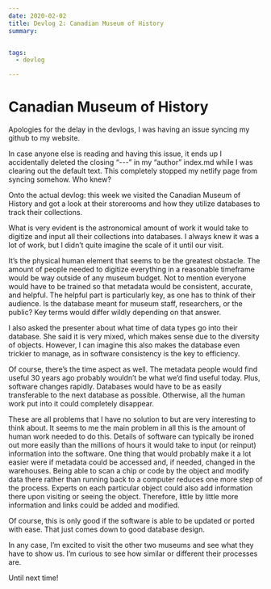 ```yaml
---
date: 2020-02-02
title: Devlog 2: Canadian Museum of History
summary: 


tags:
  - devlog

---
```


# Canadian Museum of History

Apologies for the delay in the devlogs, I was having an issue syncing my github to my website.

In case anyone else is reading and having this issue, it ends up I accidentally deleted the closing “---” in my “author” index.md while 
I was clearing out the default text. This completely stopped my netlify page from syncing somehow. Who knew?

Onto the actual devlog: this week we visited the Canadian Museum of History and got a look at their storerooms and how they utilize 
databases to track their collections. 

What is very evident is the astronomical amount of work it would take to digitize and input all their collections into databases. I 
always knew it was a lot of work, but I didn’t quite imagine the scale of it until our visit.

It’s the physical human element that seems to be the greatest obstacle. The amount of people needed to digitize everything in a 
reasonable timeframe would be way outside of any museum budget. Not to mention everyone would have to be trained so that metadata
would be consistent, accurate, and helpful. The helpful part is particularly key, as one has to think of their audience. Is the 
database meant for museum staff, researchers, or the public? Key terms would differ wildly depending on that answer. 

I also asked the presenter about what time of data types go into their database. She said it is very mixed, which makes sense due
to the diversity of objects. However, I can imagine this also makes the database even trickier to manage, as in software consistency 
is the key to efficiency. 

Of course, there’s the time aspect as well. The metadata people would find useful 30 years ago probably wouldn’t be what we’d find 
useful today. Plus, software changes rapidly. Databases would have to be as easily transferable to the next database as possible. 
Otherwise, all the human work put into it could completely disappear. 

These are all problems that I have no solution to but are very interesting to think about. It seems to me the main problem in all this 
is the amount of human work needed to do this. Details of software can typically be ironed out more easily than the millions of hours 
it would take to input (or reinput) information into the software. One thing that would probably make it a lot easier were if metadata 
could be accessed and, if needed, changed in the warehouses. Being able to scan a chip or code by the object and modify data there 
rather than running back to a computer reduces one more step of the process. Experts on each particular object could also add 
information there upon visiting or seeing the object. Therefore, little by little more information and links could be added and 
modified.

Of course, this is only good if the software is able to be updated or ported with ease. That just comes down to good database design.

In any case, I’m excited to visit the other two museums and see what they have to show us. I’m curious to see how similar or 
different their processes are. 

Until next time!


